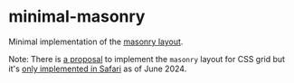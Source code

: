 # minimal-masonry

Minimal implementation of the [masonry layout](https://developer.mozilla.org/en-US/docs/Web/CSS/CSS_Grid_Layout/Masonry_Layout).

Note: There is [a proposal](https://github.com/w3c/csswg-drafts/issues/4650) to implement the `masonry` layout for CSS grid but it's [only implemented in Safari](https://caniuse.com/mdn-css_properties_masonry-auto-flow) as of June 2024.
